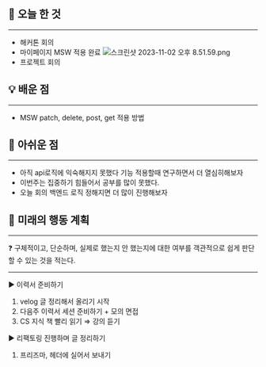 ## 🚩 오늘 한 것

---

- 해커톤 회의
- 마이페이지 MSW 적용 완료
  ![스크린샷 2023-11-02 오후 8.51.59.png](https://prod-files-secure.s3.us-west-2.amazonaws.com/79e8952c-e574-431f-9bc3-5ddb69be673c/371b37c2-ce04-4383-a951-eb351574cb85/%E1%84%89%E1%85%B3%E1%84%8F%E1%85%B3%E1%84%85%E1%85%B5%E1%86%AB%E1%84%89%E1%85%A3%E1%86%BA_2023-11-02_%E1%84%8B%E1%85%A9%E1%84%92%E1%85%AE_8.51.59.png)
- 프로젝트 회의

## 💡 배운 점

---

- MSW patch, delete, post, get 적용 방법

## 🥹 아쉬운 점

---

- 아직 api로직에 익숙해지지 못했다 기능 적용할때 연구하면서 더 열심히해보자
- 이번주는 집중하기 힘들어서 공부를 많이 못했다.
- 오늘 회의 백엔드 로직 정해지면 더 많이 진행해보자

## 📝 미래의 행동 계획

---

<aside>
❓ 구체적이고, 단순하며, 실제로 했는지 안 했는지에 대한 여부를 객관적으로 쉽게 판단할 수 있는 것을 적는다.

</aside>

---

► 이력서 준비하기

1. velog 글 정리해서 올리기 시작
2. 다음주 이력서 세션 준비하기 + 모의 면접
3. CS 지식 책 빨리 읽기 ⇒ 강의 듣기

► 리팩토링 진행하며 글 정리하기

1. 프리즈마, 헤더에 실어서 보내기
